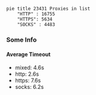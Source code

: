 
```mermaid
pie title 23431 Proxies in list
    "HTTP" : 16755
    "HTTPS": 5634
    "SOCKS" : 4483
```

### Some Info
#### Average Timeout

- mixed: 4.6s
- http: 2.6s
- https: 7.6s
- socks: 6.2s